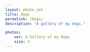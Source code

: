 ```yaml
---
layout: photo_set
title: Dogs
permalink: /Dogs/
description: "A gallery of my dogs."

photos:
    set: A Gallery of my Dogs
    size: 3
---
```

